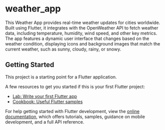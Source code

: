 # weather_app

This Weather App provides real-time weather updates for cities worldwide. Built using Flutter, it integrates with the OpenWeather API to fetch weather data, including temperature, humidity, wind speed, and other key metrics. The app features a dynamic user interface that changes based on the weather condition, displaying icons and background images that match the current weather, such as sunny, cloudy, rainy, or snowy.

## Getting Started

This project is a starting point for a Flutter application.

A few resources to get you started if this is your first Flutter project:

- [Lab: Write your first Flutter app](https://docs.flutter.dev/get-started/codelab)
- [Cookbook: Useful Flutter samples](https://docs.flutter.dev/cookbook)

For help getting started with Flutter development, view the
[online documentation](https://docs.flutter.dev/), which offers tutorials,
samples, guidance on mobile development, and a full API reference.
